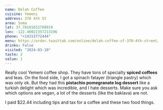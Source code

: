```yaml
---
name: Delah Coffee
cuisine: Yemeni
address: 370 4th St
area: Soma
lat: 37.78101652708919
lon: -122.40022357213196
phone: "+14153772444"
menu: https://order.toasttab.com/online/delah-coffee-sf-370-4th-street/
drinks: False
visited: "2024-03-10"
taste: 2
value: 1
---
```


Really cool Yemeni coffee shop. They have tons of specialty **spiced coffees** and teas. On the food side, I got a spinach fatayer (triangle pastry) which was only ok. But they had this **pistachio pomegranate log dessert** like a turkish delight which was incredible, and I hate desserts. Make sure you ask which options are vegan, a lot of the desserts (like the baklava) are not.

I paid $22.44 including tips and tax for a coffee and these two food things.
